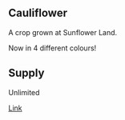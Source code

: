 ## Cauliflower

A crop grown at Sunflower Land.

Now in 4 different colours!

## Supply

Unlimited

[Link](https://docs.sunflower-land.com/player-guides/crop-farming)
